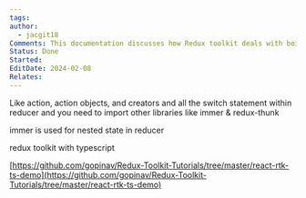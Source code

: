 ```yaml
---
tags: 
author:
  - jacgit18
Comments: This documentation discusses how Redux toolkit deals with boiler plate code.
Status: Done
Started: 
EditDate: 2024-02-08
Relates:
---
```


Like action, action objects, and creators and all the switch statement within reducer and you need to import other libraries like immer & redux-thunk


immer is used for nested state in reducer

  
redux toolkit with typescript

  
[https://github.com/gopinav/Redux-Toolkit-Tutorials/tree/master/react-rtk-ts-demo](https://github.com/gopinav/Redux-Toolkit-Tutorials/tree/master/react-rtk-ts-demo)